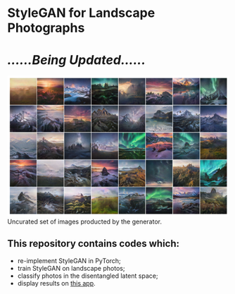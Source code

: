 # StyleGAN for Landscape Photographs

# ***......Being Updated......***



![image](https://github.com/hejj16/Landscape-StyleGAN/blob/main/result.png)
 <br />Uncurated set of images producted by the generator.
 

## This repository contains codes which:
- re-implement StyleGAN in PyTorch;
- train StyleGAN on landscape photos;
- classify photos in the disentangled latent space;
- display results on [this app](https://taking-non-existing-photos.herokuapp.com/).










